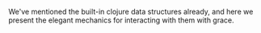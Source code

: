 We've mentioned the built-in clojure data structures already, and here we present the elegant mechanics for interacting with them with grace.
